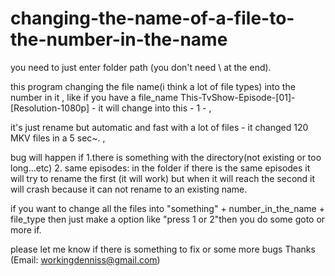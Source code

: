 # changing-the-name-of-a-file-to-the-number-in-the-name
you need to just enter folder path (you don't need \ at the end).

this program changing the file name(i think a lot of file types) into the number in it , like if you have a file_name 
This-TvShow-Episode-[01]-[Resolution-1080p] - it will change into this - 1 - ,

it's just rename but automatic and fast with a lot of files - it changed 120 MKV files in a 5 sec~. ,

bug will happen if 1.there is something with the directory(not existing or too long...etc) 2. same episodes: in the folder if there is the same episodes it will try to rename the
first (it will work) but when it will reach the second it will crash because it can not rename to an existing name.

if you want to change all the files into "something" + number_in_the_name + file_type then just make a option like "press 1 or 2"then you do some goto or more if.

please let me know if there is something to fix or some more bugs Thanks (Email: workingdenniss@gmail.com)
